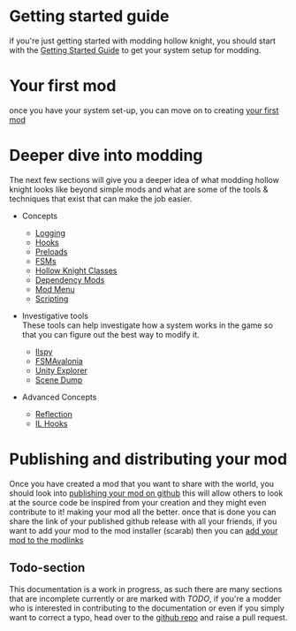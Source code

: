 # Getting started guide
  if you're just getting started with modding hollow knight, you should start with the [Getting Started Guide](getting-started) to get your system setup for modding.

# Your first mod
  once you have your system set-up, you can move on to creating [your first mod](your-first-mod) 
  
# Deeper dive into modding

The next few sections will give you a deeper idea of what modding hollow knight looks like beyond simple mods and what are some of the tools & techniques that exist that can make the job easier.

 - Concepts
	 - [Logging](#todo-section)
	 - [Hooks](#todo-section)
	 - [Preloads](#todo-section)
	 - [FSMs](#todo-section)
	 - [Hollow Knight Classes](#todo-section)
	 - [Dependency Mods](#todo-section)
  	 - [Mod Menu](#todo-section)
	 - [Scripting](#todo-section)

 - Investigative tools
	   <br>These tools can help investigate how a system works in the game so that you can figure out the best way to modify it.
	 - [Ilspy](#todo-section)
	 - [FSMAvalonia](#todo-section) 
	 - [Unity Explorer](#todo-section)
	 - [Scene Dump](#todo-section)

 - Advanced Concepts
  	 - [Reflection](#todo-section)
	 - [IL Hooks](#todo-section)

# Publishing and distributing your mod

Once you have created a mod that you want to share with the world, you should look into [publishing your mod on github](#todo-section) this will allow others to look at the source code be inspired from your creation and they might even contribute to it! making your mod all the better. once that is done you can share the link of your published github release with all your friends, if you want to add your mod to the mod installer (scarab) then you can [add your mod to the modlinks](#todo-section)

## Todo-section

This documentation is a work in progress, as such there are many sections that are incomplete currently or are marked with *TODO*, if you're a modder who is interested in contributing to the documentation or even if you simply want to correct a typo, head over to the [github repo](https://github.com/PrashantMohta/ModdingDocs) and raise a pull request.
